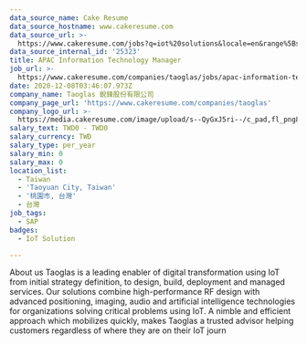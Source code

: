 ```yaml
---
data_source_name: Cake Resume
data_source_hostname: www.cakeresume.com
data_source_url: >-
  https://www.cakeresume.com/jobs?q=iot%20solutions&locale=en&range%5Bsalary_range%5D%5Bmin%5D=1000000
data_source_internal_id: '25323'
title: APAC Information Technology Manager
job_url: >-
  https://www.cakeresume.com/companies/taoglas/jobs/apac-information-technology-manager
date: 2020-12-08T03:46:07.973Z
company_name: Taoglas 銳鋒股份有限公司
company_page_url: 'https://www.cakeresume.com/companies/taoglas'
company_logo_url: >-
  https://media.cakeresume.com/image/upload/s--QyGxJ5ri--/c_pad,fl_png8,h_200,w_200/v1545009170/jkbykyxzi9oso3imgrri.png
salary_text: TWD0 - TWD0
salary_currency: TWD
salary_type: per_year
salary_min: 0
salary_max: 0
location_list:
  - Taiwan
  - 'Taoyuan City, Taiwan'
  - '桃園市, 台灣'
  - 台灣
job_tags:
  - SAP
badges:
  - IoT Solution

---
```


About us Taoglas is a leading enabler of digital transformation using IoT from initial strategy definition, to design, build, deployment and managed services. Our solutions combine high-performance RF design with advanced positioning, imaging, audio and artificial intelligence technologies for organizations solving critical problems using IoT. A nimble and efficient approach which mobilizes quickly, makes Taoglas a trusted advisor helping customers regardless of where they are on their IoT journ